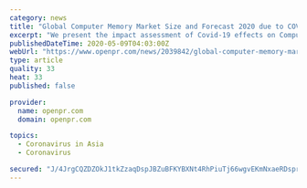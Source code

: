 ```yaml
---
category: news
title: "Global Computer Memory Market Size and Forecast 2020 due to COVID-19 Impact"
excerpt: "We present the impact assessment of Covid-19 effects on Computer Memory and market growth forecast based on different ... Among other players domestic and global, Computer Memory market share data is available for global, North America, Europe, Asia, Middle East and Africa and South America separately. Global Info Research analysts understand ..."
publishedDateTime: 2020-05-09T04:03:00Z
webUrl: "https://www.openpr.com/news/2039842/global-computer-memory-market-size-and-forecast-2020-due"
type: article
quality: 33
heat: 33
published: false

provider:
  name: openpr.com
  domain: openpr.com

topics:
  - Coronavirus in Asia
  - Coronavirus

secured: "J/4JrgCQZDZOkJ1tkZzaqDspJBZuBFKYBXNt4RhPiuTj66wgvEKmNxaeRDsprIoHDbMXcLtaGcwAlmrTp7SVlq+fjgimgDs6qQ8RhlxvDcHHqqQEoH3FUVRjaiD6IDr6QcYFtnlFNTfzXAazWmZ9Muay05rcP8SrOOODxdESial9yFQOyWaxrZrnYpH04lf2cY/LMhBmgtGMP1dqqdMp+ptz3ZEqnxykZ3Wt4pX8MjEXGBnrqx0gGB8nuWRRk7PJhip9/hTJ6dxGt41BOOjPukJvw+vA5aYORqKoWxiG8IfBVN1LD8k7kf1Tq8CWG+4Q;1utQk5TnXyjEP593wuzE+g=="
---
```


